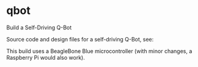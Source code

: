 # qbot
Build a Self-Driving Q-Bot

Source code and design files for a self-driving Q-Bot, see: 

This build uses a BeagleBone Blue microcontroller (with minor changes, a Raspberry Pi would also work).
